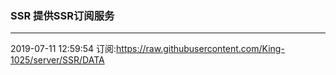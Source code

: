 ### SSR 提供SSR订阅服务
---
2019-07-11 12:59:54 订阅:https://raw.githubusercontent.com/King-1025/server/SSR/DATA
